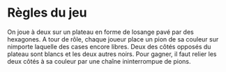 # Règles du jeu
On joue à deux sur un plateau en forme de losange pavé par des hexagones.
A tour de rôle, chaque joueur place un pion de sa couleur sur nimporte laquelle des cases encore libres.
Deux des côtés opposés du plateau sont blancs et les deux autres noirs.
Pour gagner, il faut relier les deux côtés à sa couleur par une chaîne ininterrompue de pions.

